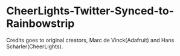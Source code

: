 # CheerLights-Twitter-Synced-to-Rainbowstrip

Credits goes to original creators, Marc de Vinck(Adafruit) and Hans Scharler(CheerLights).
